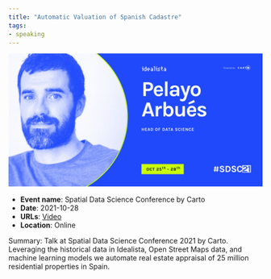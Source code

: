```yaml
---
title: "Automatic Valuation of Spanish Cadastre"
tags:
- speaking
---
```


![carto-2021](appearances/2021/carto-2021/carto-2021.jpg)

- **Event name**: Spatial Data Science Conference by Carto
- **Date**: 2021-10-28
- **URLs**:  [Video](https://www.youtube.com/watch?v=C9nnqlBN6WM)
- **Location**: Online

Summary: Talk at Spatial Data Science Conference 2021 by Carto.  Leveraging the historical data in Idealista, Open Street Maps data, and machine learning models we automate real estate appraisal of 25 million residential properties in Spain.


